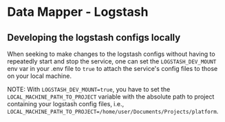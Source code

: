 # Data Mapper - Logstash

## Developing the logstash configs locally

When seeking to make changes to the logstash configs without having to repeatedly start and stop the service, one can set the `LOGSTASH_DEV_MOUNT`
env var in your .env file to `true` to attach the service's config files to those on your local machine.

NOTE: With `LOGSTASH_DEV_MOUNT=true`, you have to set the `LOCAL_MACHINE_PATH_TO_PROJECT` variable with the absolute path to project containing your logstash config files, i.e., `LOCAL_MACHINE_PATH_TO_PROJECT=/home/user/Documents/Projects/platform`.
